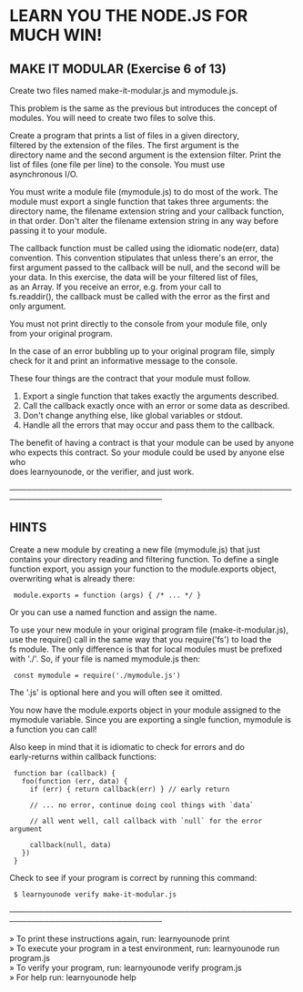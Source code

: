   
 # LEARN YOU THE NODE.JS FOR MUCH WIN!  
   
 ## MAKE IT MODULAR (Exercise 6 of 13)  
   
  Create two files named make-it-modular.js and mymodule.js.  
   
  This problem is the same as the previous but introduces the concept of  
  modules. You will need to create two files to solve this.  
   
  Create a program that prints a list of files in a given directory,  
  filtered by the extension of the files. The first argument is the  
  directory name and the second argument is the extension filter. Print the  
  list of files (one file per line) to the console. You must use  
  asynchronous I/O.  
   
  You must write a module file (mymodule.js) to do most of the work. The  
  module must export a single function that takes three arguments: the  
  directory name, the filename extension string and your callback function,  
  in that order. Don't alter the filename extension string in any way before  
  passing it to your module.  
   
  The callback function must be called using the idiomatic node(err, data)  
  convention. This convention stipulates that unless there's an error, the  
  first argument passed to the callback will be null, and the second will be  
  your data. In this exercise, the data will be your filtered list of files,  
  as an Array. If you receive an error, e.g. from your call to  
  fs.readdir(), the callback must be called with the error as the first and  
  only argument.  
   
  You must not print directly to the console from your module file, only  
  from your original program.  
   
  In the case of an error bubbling up to your original program file, simply  
  check for it and print an informative message to the console.  
   
  These four things are the contract that your module must follow.  
   
   1. Export a single function that takes exactly the arguments described.  
   2. Call the callback exactly once with an error or some data as described.  
   3. Don't change anything else, like global variables or stdout.  
   4. Handle all the errors that may occur and pass them to the callback.  
   
  The benefit of having a contract is that your module can be used by anyone  
  who expects this contract. So your module could be used by anyone else who  
  does learnyounode, or the verifier, and just work.  
   
 ─────────────────────────────────────────────────────────────────────────────  
   
 ## HINTS  
   
  Create a new module by creating a new file (mymodule.js) that just  
  contains your directory reading and filtering function. To define a single  
  function export, you assign your function to the module.exports object,  
  overwriting what is already there:  
   
     module.exports = function (args) { /* ... */ }  
   
  Or you can use a named function and assign the name.  
   
  To use your new module in your original program file (make-it-modular.js),  
  use the require() call in the same way that you require('fs') to load the  
  fs module. The only difference is that for local modules must be prefixed  
  with './'. So, if your file is named mymodule.js then:  
   
     const mymodule = require('./mymodule.js')  
   
  The '.js' is optional here and you will often see it omitted.  
   
  You now have the module.exports object in your module assigned to the  
  mymodule variable. Since you are exporting a single function, mymodule is  
  a function you can call!  
   
  Also keep in mind that it is idiomatic to check for errors and do  
  early-returns within callback functions:  
   
     function bar (callback) {  
       foo(function (err, data) {  
         if (err) { return callback(err) } // early return  
       
         // ... no error, continue doing cool things with `data`  
       
         // all went well, call callback with `null` for the error argument  
       
         callback(null, data)  
       })  
     }  
   
  Check to see if your program is correct by running this command:  
   
     $ learnyounode verify make-it-modular.js  
   
 ─────────────────────────────────────────────────────────────────────────────  
   
   » To print these instructions again, run: learnyounode print  
   » To execute your program in a test environment, run: learnyounode run  
     program.js  
   » To verify your program, run: learnyounode verify program.js  
   » For help run: learnyounode help  
   
